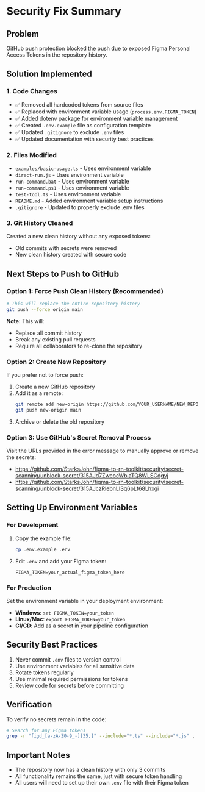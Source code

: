 # Security Fix Summary

## Problem
GitHub push protection blocked the push due to exposed Figma Personal Access Tokens in the repository history.

## Solution Implemented

### 1. Code Changes
- ✅ Removed all hardcoded tokens from source files
- ✅ Replaced with environment variable usage (`process.env.FIGMA_TOKEN`)
- ✅ Added dotenv package for environment variable management
- ✅ Created `.env.example` file as configuration template
- ✅ Updated `.gitignore` to exclude `.env` files
- ✅ Updated documentation with security best practices

### 2. Files Modified
- `examples/basic-usage.ts` - Uses environment variable
- `direct-run.js` - Uses environment variable
- `run-command.bat` - Uses environment variable
- `run-command.ps1` - Uses environment variable
- `test-tool.ts` - Uses environment variable
- `README.md` - Added environment variable setup instructions
- `.gitignore` - Updated to properly exclude .env files

### 3. Git History Cleaned
Created a new clean history without any exposed tokens:
- Old commits with secrets were removed
- New clean history created with secure code

## Next Steps to Push to GitHub

### Option 1: Force Push Clean History (Recommended)
```bash
# This will replace the entire repository history
git push --force origin main
```

**Note:** This will:
- Replace all commit history
- Break any existing pull requests
- Require all collaborators to re-clone the repository

### Option 2: Create New Repository
If you prefer not to force push:
1. Create a new GitHub repository
2. Add it as a remote:
   ```bash
   git remote add new-origin https://github.com/YOUR_USERNAME/NEW_REPO_NAME.git
   git push new-origin main
   ```
3. Archive or delete the old repository

### Option 3: Use GitHub's Secret Removal Process
Visit the URLs provided in the error message to manually approve or remove the secrets:
- https://github.com/StarksJohn/figma-to-rn-toolkit/security/secret-scanning/unblock-secret/315AJd7ZweocWblaTQ8WLSCdgvj
- https://github.com/StarksJohn/figma-to-rn-toolkit/security/secret-scanning/unblock-secret/315AJczRlebnLISq6pLf68Lhxgi

## Setting Up Environment Variables

### For Development
1. Copy the example file:
   ```bash
   cp .env.example .env
   ```

2. Edit `.env` and add your Figma token:
   ```
   FIGMA_TOKEN=your_actual_figma_token_here
   ```

### For Production
Set the environment variable in your deployment environment:
- **Windows**: `set FIGMA_TOKEN=your_token`
- **Linux/Mac**: `export FIGMA_TOKEN=your_token`
- **CI/CD**: Add as a secret in your pipeline configuration

## Security Best Practices
1. Never commit `.env` files to version control
2. Use environment variables for all sensitive data
3. Rotate tokens regularly
4. Use minimal required permissions for tokens
5. Review code for secrets before committing

## Verification
To verify no secrets remain in the code:
```bash
# Search for any Figma tokens
grep -r "figd_[a-zA-Z0-9_-]{35,}" --include="*.ts" --include="*.js" .
```

## Important Notes
- The repository now has a clean history with only 3 commits
- All functionality remains the same, just with secure token handling
- All users will need to set up their own `.env` file with their Figma token